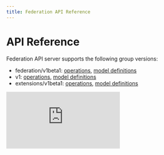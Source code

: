 ```yaml
---
title: Federation API Reference
---
```

# API Reference

Federation API server supports the following group versions:

* federation/v1beta1: [operations](https://htmlpreview.github.io/?https://github.com/kubernetes/kubernetes/blob/HEAD/federation/docs/api-reference/federation/v1beta1/operations.html), [model definitions](https://htmlpreview.github.io/?https://github.com/kubernetes/kubernetes/blob/HEAD/federation/docs/api-reference/federation/v1beta1/definitions.html)
* v1: [operations](https://htmlpreview.github.io/?https://github.com/kubernetes/kubernetes/blob/HEAD/federation/docs/api-reference/v1/operations.html), [model definitions](https://htmlpreview.github.io/?https://github.com/kubernetes/kubernetes/blob/HEAD/federation/docs/api-reference/v1/definitions.html)
* extensions/v1beta1: [operations](https://htmlpreview.github.io/?https://github.com/kubernetes/kubernetes/blob/HEAD/federation/docs/api-reference/extensions/v1beta1/operations.html), [model definitions](https://htmlpreview.github.io/?https://github.com/kubernetes/kubernetes/blob/HEAD/federation/docs/api-reference/extensions/v1beta1/definitions.html)


<!-- BEGIN MUNGE: GENERATED_ANALYTICS -->
[![Analytics](https://kubernetes-site.appspot.com/UA-36037335-10/GitHub/federation/docs/api-reference/README.md?pixel)]()
<!-- END MUNGE: GENERATED_ANALYTICS -->
